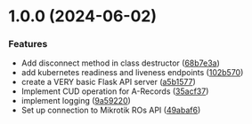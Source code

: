 # 1.0.0 (2024-06-02)


### Features

* Add disconnect method in class destructor ([68b7e3a](https://github.com/mirceanton/external-dns-mikrotik-webhook/commit/68b7e3ad56244ea2f069e777b60501c5984c4410))
* add kubernetes readiness and liveness endpoints ([102b570](https://github.com/mirceanton/external-dns-mikrotik-webhook/commit/102b570b8b137424c366c9b0fa3676e4985e4028))
* create a VERY basic Flask API server ([a5b1577](https://github.com/mirceanton/external-dns-mikrotik-webhook/commit/a5b15772e64251697725fa99e3f044d183397bc2))
* Implement CUD operation for A-Records ([35acf37](https://github.com/mirceanton/external-dns-mikrotik-webhook/commit/35acf37f341a493b703758a1ca305b2b23e41bd3))
* implement logging ([9a59220](https://github.com/mirceanton/external-dns-mikrotik-webhook/commit/9a5922093d4ff60232a8adc4fa3ddcd0beec81e3))
* Set up connection to Mikrotik ROs API ([49abaf6](https://github.com/mirceanton/external-dns-mikrotik-webhook/commit/49abaf6c0d09dd3e61611d37cd885749c85fc033))
